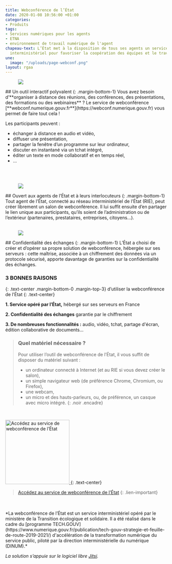 ```yaml
---
title: Webconférence de l’État
date: 2020-01-08 10:56:00 +01:00
categories:
- Produits
tags:
- Services numériques pour les agents
- ETNA
- environnement de travail numérique de l'agent
chapeau-text: L’État met à la disposition de tous ses agents un service de webconférence
  interministériel pour favoriser la coopération des équipes et le travail à distance.
une:
  image: "/uploads/page-webconf.png"
layout: rgaa
---
```


<figure class='image-left' style='width: 6%;'>
<img src="/uploads/swiss-army-knife_bleu.png"/>
</figure>## Un outil interactif polyvalent
{: .margin-bottom-1}
Vous avez besoin d’**organiser à distance des réunions, des conférences, des présentations, des formations ou des webinaires** ? Le service de webconférence [**webconf.numerique.gouv.fr**](https://webconf.numerique.gouv.fr) vous permet de faire tout cela !

Les participants peuvent :

* échanger à distance en audio et vidéo,
* diffuser une présentation,
* partager la fenêtre d’un programme sur leur ordinateur,
* discuter en instantané via un tchat intégré,
* éditer un texte en mode collaboratif et en temps réel,
* …
<br>
<br>

<figure class='image-left' style='width: 6%;'>
<img src="/uploads/group-bleu.png"/>
</figure>## Ouvert aux agents de l’État et à leurs interlocuteurs
{: .margin-bottom-1}
Tout agent de l’État, connecté au réseau interministériel de l’État (RIE), peut créer librement un salon de webconférence. Il lui suffit ensuite d’en partager le lien unique aux participants, qu’ils soient de l’administration ou de l’extérieur (partenaires, prestataires, entreprises, citoyens…).
<br>
<br>

<figure class='image-left' style='width: 6%;'>
<img src="/uploads/shield-bleu.png"/>
</figure>## Confidentialité des échanges
{: .margin-bottom-1}
L’État a choisi de créer et d’opérer sa propre solution de webconférence, hébergée sur ses serveurs : cette maîtrise, associée à un chiffrement des données via un protocole sécurisé, apporte davantage de garanties sur la confidentialité des échanges.

### 3 BONNES RAISONS
{: .text-center .margin-bottom-0 .margin-top-3}
d’utiliser la webconférence de l’État
{: .text-center}

**1. Service opéré par l’État,** hébergé sur ses serveurs en France

**2. Confidentialité des échanges** garantie par le chiffrement

**3. De nombreuses fonctionnalités :** audio, vidéo, tchat, partage d'écran, édition collaborative de documents…


> ### Quel matériel nécessaire ?
> 
> Pour utiliser l’outil de webconférence de l’État, il vous suffit de disposer du matériel suivant :
> * un ordinateur connecté à Internet (et au RIE si vous devez créer le salon),
> * un simple navigateur web (de préférence Chrome, Chromium, ou Firefox),
> * une webcam,
> * un micro et des hauts-parleurs, ou, de préférence, un casque avec micro intégré.
{: .noir .encadre}
<br>

<a href="https://webconf.numerique.gouv.fr/"><img src="/uploads/capture-webinaire-webconf.png" width="200" alt="Accédez au service de webconférence de l’État"/>
</a>
{: .text-center}
> [Accédez au service de webconférence de l’État](https://webconf.numerique.gouv.fr/)
{: .lien-important}

<br>
<br>
*La webconférence de l’État est un service interministériel opéré par le ministère de la Transition écologique et solidaire. Il a été réalisé dans le cadre du [programme TECH.GOUV](https://www.numerique.gouv.fr/publication/tech-gouv-strategie-et-feuille-de-route-2019-2021/) d'accélération de la transformation numérique du service public, piloté par la direction interministérielle du numérique (DINUM).*

*La solution s’appuie sur le logiciel libre [Jitsi](https://jitsi.org/).*
<br>
<br>

